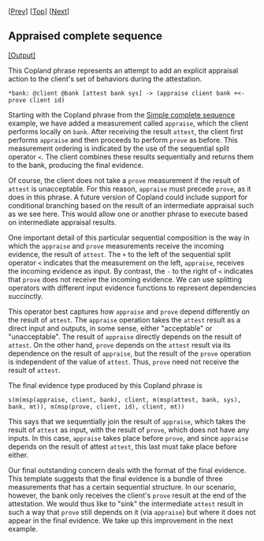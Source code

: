 \[[Prev](gcb_sq.md)\] \[[Top](../mutual.md)\] \[[Next](./bcb_sq_appraise_sink.md)\]

## Appraised complete sequence

<a href="bcb_sq_appraise.xhtml" target="_blank">[Output]</a>

This Copland phrase represents an attempt to add an explicit appraisal
action to the client's set of behaviors during the attestation.

```
*bank: @client @bank [attest bank sys] -> (appraise client bank +<- prove client id)
```

Starting with the Copland phrase from the [Simple complete sequence](./bcb_sq.md) example, we have added a measurement called
`appraise`, which the client performs locally on `bank`.  After
receiving the result `attest`, the client first performs `appraise`
and then proceeds to perform `prove` as before.  This measurement
ordering is indicated by the use of the sequential split operator `<`.
The client combines these results sequentially and returns them to the
bank, producing the final evidence.

Of course, the client does not take a `prove` measurement if the
result of `attest` is unacceptable.  For this reason, `appraise` must
precede `prove`, as it does in this phrase.  A future version of
Copland could include support for conditional branching based on the
result of an intermediate appraisal such as we see here.  This would
allow one or another phrase to execute based on intermediate appraisal
results.

One important detail of this particular sequential composition is the
way in which the `appraise` and `prove` measurements receive the
incoming evidence, the result of `attest`.  The `+` to the left of the
sequential split operator `<` indicates that the measurement on the
left, `appraise`, receives the incoming evidence as input.  By
contrast, the `-` to the right of `<` indicates that `prove` does not
receive the incoming evidence.  We can use splitting operators with
different input evidence functions to represent dependencies
succinctly.

This operator best captures how `appraise` and `prove` depend
differently on the result of `attest`.  The `appraise` operation takes
the `attest` result as a direct input and outputs, in some sense,
either "acceptable" or "unacceptable".  The result of `appraise`
directly depends on the result of `attest`.  On the other hand,
`prove` depends on the `attest` result via its dependence on the
result of `appraise`, but the result of the `prove` operation is
independent of the value of `attest`.  Thus, `prove` need not receive
the result of `attest`.

The final evidence type produced by this Copland phrase is

    s(m(msp(appraise, client, bank), client, m(msp(attest, bank, sys), bank, mt)), m(msp(prove, client, id), client, mt))

This says that we sequentially join the result of `appraise`, which
takes the result of `attest` as input, with the result of `prove`,
which does not have any inputs.  In this case, `appraise` takes place
before `prove`, and since `appraise` depends on the result of attest
`attest`, this last must take place before either.

Our final outstanding concern deals with the format of the final
evidence.  This template suggests that the final evidence is a bundle
of three measurements that has a certain sequential structure.  In our
scenario, however, the bank only receives the client's `prove` result
at the end of the attestation.  We would thus like to "sink" the
intermediate `attest` result in such a way that `prove` still depends
on it (via `appraise`) but where it does not appear in the final
evidence.  We take up this improvement in the next example.

